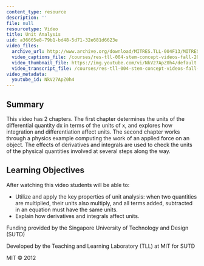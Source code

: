 ```yaml
---
content_type: resource
description: ''
file: null
resourcetype: Video
title: Unit Analysis
uid: a36665e8-79b1-bd48-5d71-32e681d6623e
video_files:
  archive_url: http://www.archive.org/download/MITRES.TLL-004F13/MITRES_TLL-004F13_unit_analysis_300k.mp4
  video_captions_file: /courses/res-tll-004-stem-concept-videos-fall-2013/992f35ac65bc527b8d424ea28c4bf357_NkV27ApZ0h4.vtt
  video_thumbnail_file: https://img.youtube.com/vi/NkV27ApZ0h4/default.jpg
  video_transcript_file: /courses/res-tll-004-stem-concept-videos-fall-2013/39dd6d7cf85d7f1c017ec2a4aca1316f_NkV27ApZ0h4.pdf
video_metadata:
  youtube_id: NkV27ApZ0h4
---
```


Summary
-------

This video has 2 chapters. The first chapter determines the units of the differential quantity dx in terms of the units of x, and explores how integration and differentiation affect units. The second chapter works through a physics example computing the work of an applied force on an object. The effects of derivatives and integrals are used to check the units of the physical quantities involved at several steps along the way.

Learning Objectives
-------------------

After watching this video students will be able to:

*   Utilize and apply the key properties of unit analysis: when two quantities are multiplied, their units also multiply, and all terms added, subtracted in an equation must have the same units.
*   Explain how derivatives and integrals affect units.

Funding provided by the Singapore University of Technology and Design (SUTD)

Developed by the Teaching and Learning Laboratory (TLL) at MIT for SUTD

MIT © 2012